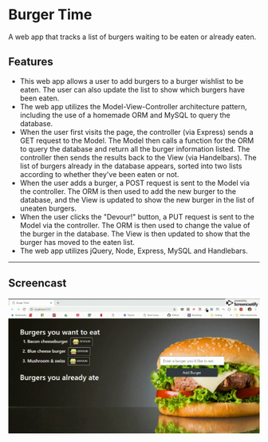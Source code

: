 # Burger Time
A web app that tracks a list of burgers waiting to be eaten or already eaten.

## Features
  * This web app allows a user to add burgers to a burger wishlist to be eaten. The  user can also update the list to show which burgers have been eaten.
  * The web app utilizes the Model-View-Controller architecture pattern, including the use of a homemade ORM and MySQL to query the database.
  * When the user first visits the page, the controller (via Express) sends a GET request to the Model. The Model then calls a function for the ORM to query the database and return all the burger information listed. The controller then sends the results back to the View (via Handelbars). The list of burgers already in the database appears, sorted into two lists according to whether they've been eaten or not.
  * When the user adds a burger, a POST request is sent to the Model via the controller. The ORM is then used to add the new burger to the database, and the View is updated to show the new burger in the list of uneaten burgers.
  * When the user clicks the "Devour!" button, a PUT request is sent to the Model via the controller. The ORM is then used to change the value of the burger in the database. The View is then updated to show that the burger has moved to the eaten list.
  * The web app utilizes jQuery, Node, Express, MySQL and Handlebars.
***
## Screencast
![Demonstration](https://github.com/edcourtney74/Burger/blob/master/public/assets/images/burger_time.gif "Demonstration")
